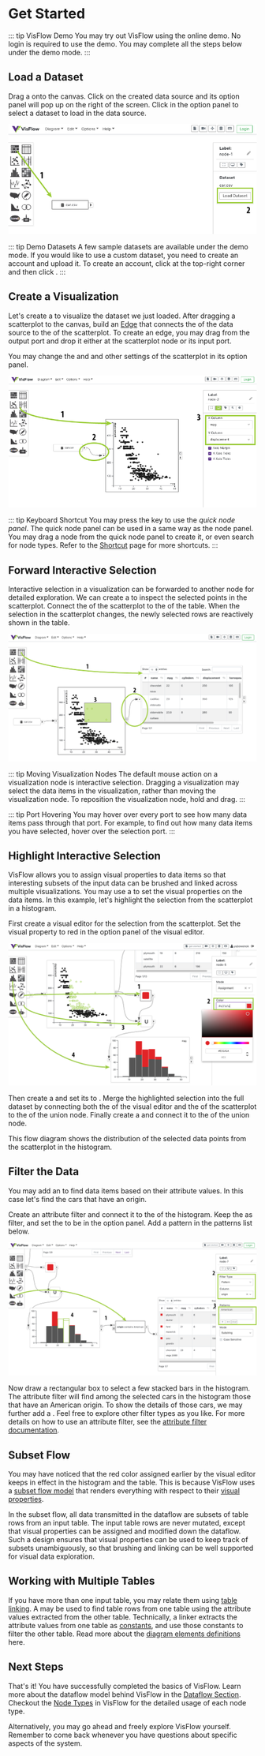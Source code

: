 # Get Started

::: tip VisFlow Demo
You may try out VisFlow using the online demo.
No login is required to use the demo.
You may complete all the steps below under the demo mode.
:::

## Load a Dataset

Drag a <node-type type="data-source"/> onto the canvas.
Click on the created data source and its option panel will pop up on the right of the screen.
Click <ui-button text="Load Dataset"/> in the option panel to select a dataset to load in the data source.

![Load a Dataset](./load-a-dataset.png)

::: tip Demo Datasets
A few sample datasets are available under the demo mode.
If you would like to use a custom dataset, you need to create an account and upload it.
To create an account, click <ui-button text="Login"/> at the top-right corner and then click <ui-button text="Signup"/>.
:::

## Create a Visualization
Let's create a <node-type type="scatterplot"/> to visualize the dataset we just loaded.
After dragging a scatterplot to the canvas, build an [Edge](/dataflow/diagram.html#edge) that connects the <port-type type="output"/> of the data source to the <port-type type="input"/> of the scatterplot.
To create an edge, you may drag from the output port and drop it either at the scatterplot node or its input port.

You may change the <ui-prop node-type="scatterplot" prop="x-column"/> and <ui-prop node-type="scatterplot" prop="y-column"/> and other settings of the scatterplot in its option panel.

![Create a Visualization](./create-a-visualization.png)

::: tip Keyboard Shortcut
You may press the <shortcut-key :keys="['A']"/> key to use the <i>quick node panel</i>.
The quick node panel can be used in a same way as the node panel.
You may drag a node from the quick node panel to create it, or even search for node types.
Refer to the [Shortcut](/shortcut/) page for more shortcuts.
:::

## Forward Interactive Selection
Interactive selection in a visualization can be forwarded to another node for detailed exploration.
We can create a <node-type type="table"/> to inspect the selected points in the scatterplot.
Connect the <port-type type="selection"></port-type> of the scatterplot to the <port-type type="input"></port-type> of the table.
When the selection in the scatterplot changes, the newly selected rows are reactively shown in the table.

![Forward Selection](./forward-selection.png)

::: tip Moving Visualization Nodes
The default mouse action on a visualization node is interactive selection.
Dragging a visualization may select the data items in the visualization, rather than moving the visualization node.
To reposition the visualization node, hold <shortcut-key :keys="['alt']"/> and drag.
:::

::: tip Port Hovering
You may hover over every port to see how many data items pass through that port.
For example, to find out how many data items you have selected, hover over the selection port.
:::

## Highlight Interactive Selection
VisFlow allows you to assign visual properties to data items so that interesting subsets of the input data can be brushed and linked across multiple visualizations.
You may use a <node-type type="visual-editor"/> to set the visual properties on the data items.
In this example, let's highlight the selection from the scatterplot in a histogram.

First create a visual editor for the selection from the scatterplot.
Set the <ui-prop node-type="visual-editor" prop="assignment-mode-options" text="Color"/> visual property to red in the option panel of the visual editor.

![Highlight Selection](./highlight-selection.png)

Then create a <node-type type="set-operator"/> and set its <ui-prop node-type="set-operator" prop="mode" text="Mode"/> to <ui-value text="Union"/>.
Merge the highlighted selection into the full dataset by connecting both the <port-type type="output"/> of the visual editor and the <port-type type="output"/> of the scatterplot to the <port-type type="multi-input"></port-type> of the union node.
Finally create a <node-type type="histogram"/> and connect it to the <port-type type="output"></port-type> of the union node.

This flow diagram shows the distribution of the selected data points from the scatterplot in the histogram.

## Filter the Data
You may add an <node-type type="attribute-filter"/> to find data items based on their attribute values.
In this case let's find the cars that have an <ui-value text="American"/> origin.

Create an attribute filter and connect it to the <port-type type="selection"/> of the histogram.
Keep the <ui-prop node-type="attribute-filter" prop="filter-types" text="filter type"/> as <ui-value text="Pattern"/> filter,
and set the <ui-prop node-type="attribute-filter" prop="column" text="column"/> to be <ui-value text="origin"/> in the option panel.
Add a pattern <ui-value text="American"/> in the patterns list below.

![Filter the Data](./filter-data.png)

Now draw a rectangular box to select a few stacked bars in the histogram.
The attribute filter will find among the selected cars in the histogram those that have an American origin.
To show the details of those cars, we may further add a <node-type type="table"/>.
Feel free to explore other filter types as you like.
For more details on how to use an attribute filter, see the [attribute filter documentation](/node/attribute-filter.html).

## Subset Flow
You may have noticed that the red color assigned earlier by the visual editor keeps in effect in the histogram and the table.
This is because VisFlow uses a [subset flow model](/dataflow/subsetflow.md) that renders everything with respect to their [visual properties](/dataflow/diagram.html#visual-property).

In the subset flow, all data transmitted in the dataflow are subsets of table rows from an input table.
The input table rows are never mutated, except that visual properties can be assigned and modified down the dataflow.
Such a design ensures that visual properties can be used to keep track of subsets unambiguously, so that brushing and linking can be well supported for visual data exploration.

## Working with Multiple Tables
If you have more than one input table, you may relate them using [table linking](/dataflow/linking.md).
A <node-type type="linker"/> may be used to find table rows from one table using the attribute values extracted from the other table.
Technically, a linker extracts the attribute values from one table as [constants](/dataflow/diagram.html#constant),
and use those constants to filter the other table.
Read more about the [diagram elements definitions](/dataflow/diagram.md) here.


## Next Steps

That's it!
You have successfully completed the basics of VisFlow.
Learn more about the dataflow model behind VisFlow in the [Dataflow Section](/dataflow/).
Checkout the [Node Types](/node/) in VisFlow for the detailed usage of each node type.

Alternatively, you may go ahead and freely explore VisFlow yourself.
Remember to come back whenever you have questions about specific aspects of the system.
